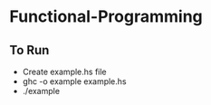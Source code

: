 # Functional-Programming

## To Run

- Create example.hs file
- ghc -o example example.hs
- ./example
